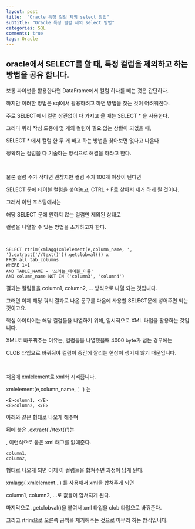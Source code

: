 ```yaml
---
layout: post
title:  "Oracle 특정 컬럼 제외 select 방법"
subtitle: "Oracle 특정 컬럼 제외 select 방법"
categories: SQL
comments: true
tags: Oracle
---
```


## oracle에서 SELECT를 할 때, 특정 컬럼을 제외하고 하는 방법을 공유 합니다.

보통 파이썬을 활용한다면 DataFrame에서 컬럼 하나를 빼는 것은 간단하다.

하지만 이러한 방법은 sql에서 활용하려고 하면 방법을 찾는 것이 어려워진다.

주로 SELECT에서 컬럼 상관없이 다 가지고 올 때는 SELECT * 을 사용한다.

그러다 쿼리 작성 도중에 몇 개의 컬럼이 필요 없는 상황이 되었을 때,

SELECT * 에서 컬럼 한 두 개 빼고 하는 방법을 찾아보면 없다고 나온다

정확히는 컬럼을 다 기술하는 방식으로 해결을 하라고 한다.

<br/>

물론 컬럼 수가 적다면 괜찮지만 컬럼 수가 100개 이상이 된다면

SELECT 문에 테이블 컬럼을 붙여놓고, CTRL + F로 찾아서 제거 하게 될 것이다.

그래서 이번 포스팅에서는

해당 SELECT 문에 원하지 않는 컬럼만 제외된 상태로

컬럼을 나열할 수 있는 방법을 소개하고자 한다.

<br/>

    SELECT rtrim(xmlagg(xmlelement(e,column_name, ', ').extract('//text()')).getclobval()) x
    FROM all_tab_columns
    WHERE 1=1 
    AND TABLE_NAME = '쓰려는_테이블_이름'
    AND column_name NOT IN ('column3', 'column4')

결과는 컬럼들을 column1, column2, ... 방식으로 나열 되는 것입니다.

그러면 이제 해당 쿼리 결과로 나온 문구를 다음에 사용할 SELECT문에 넣어주면 되는 것이고요.

핵심 아이디어는 해당 컬럼들을 나열하기 위해, 일시적으로 XML 타입을 활용하는 것입니다.

XML로 바꾸꿔주는 이유는, 컬럼들을 나열했을때 4000 byte가 넘는 경우에는 

CLOB 타입으로 바꿔줘야 컬럼이 중간에 짤리는 현상이 생기지 않기 때문입니다.

<br/>

처음에 xmlelement로 xml화 시켜줍니다.

xmlelement(e,column_name, ', ') 는

    <E>column1, </E>
    <E>column2, </E>

아래와 같은 형태로 나오게 해주며

뒤에 붙은 .extract('//text()')는

<E>, </E>  이런식으로 붙은 xml 태그를 없애준다.

    column1, 
    column2, 

형태로 나오게 되면 이제 이 컬럼들을 합쳐주면 과정이 남게 된다.

xmlagg( xmlelement...) 를 사용해서 xml을 합쳐주게 되면

column1, column2, ...로 값들이 합쳐지게 된다.

마지막으로 .getclobval()을 붙여서 xml 타입을 clob 타입으로 바꿔준다.

그리고 rtrim으로 오른쪽 공백을 제거해주는 것으로 마무리 하는 방식입니다.